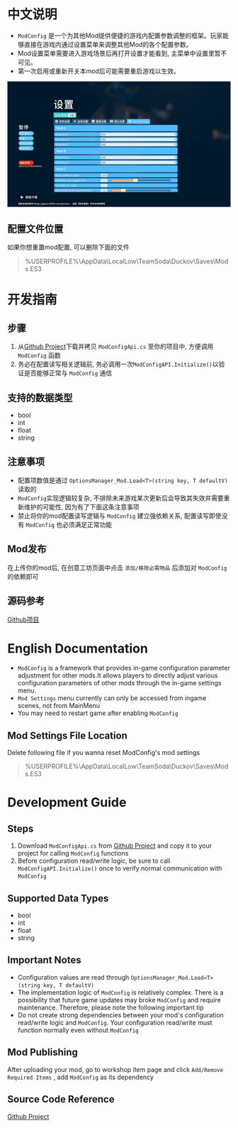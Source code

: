 # 中文说明
*  `ModConfig` 是一个为其他Mod提供便捷的游戏内配置参数调整的框架。玩家能够直接在游戏内通过设置菜单来调整其他Mod的各个配置参数。  
* Mod设置菜单需要进入游戏场景后再打开设置才能看到, 主菜单中设置里暂不可见。  
* 第一次启用或重新开关本mod后可能需要重启游戏以生效。

![ScreenShot](./20251020163234_1.jpg)

## 配置文件位置
如果你想重置mod配置, 可以删除下面的文件
> %USERPROFILE%\AppData\LocalLow\TeamSoda\Duckov\Saves\Mods.ES3

# 开发指南

## 步骤
1. 从[Github Project](https://github.com/FrozenFish259/duckov_mod_config)下载并拷贝 `ModConfigApi.cs` 至你的项目中, 方便调用 `ModConfig` 函数
2. 务必在配置读写相关逻辑前, 务必调用一次`ModConfigAPI.Initialize()`以验证是否能够正常与 `ModConfig` 通信

## 支持的数据类型
* bool
* int
* float
* string

## 注意事项
* 配置项数值是通过 `OptionsManager_Mod.Load<T>(string key, T defaultV)` 读取的
* `ModConfig`实现逻辑较复杂, 不排除未来游戏某次更新后会导致其失效并需要重新维护的可能性, 因为有了下面这条注意事项
* 禁止将你的mod配置读写逻辑与 `ModConfig` 建立强依赖关系, 配置读写即使没有 `ModConfig` 也必须满足正常功能

## Mod发布
在上传你的mod后, 在创意工坊页面中点击 `添加/移除必需物品` 后添加对 `ModConfig` 的依赖即可

## 源码参考
[Github项目](https://github.com/FrozenFish259/duckov_mod_config)  


# English Documentation

* `ModConfig` is a framework that provides in-game configuration parameter adjustment for other mods.It allows players to directly adjust various configuration parameters of other mods through the in-game settings menu.  
* `Mod Settings` menu currently can only be accessed from ingame scenes, not from MainMenu  
* You may need to restart game after enabling `ModConfig`

## Mod Settings File Location
Delete following file if you wanna reset ModConfig's mod settings
> %USERPROFILE%\AppData\LocalLow\TeamSoda\Duckov\Saves\Mods.ES3

# Development Guide

## Steps
1. Download `ModConfigApi.cs` from [Github Project](https://github.com/FrozenFish259/duckov_mod_config) and copy it to your project for calling `ModConfig` functions
2. Before configuration read/write logic, be sure to call `ModConfigAPI.Initialize()` once to verify normal communication with `ModConfig`

## Supported Data Types
* bool
* int
* float
* string

## Important Notes
* Configuration values are read through `OptionsManager_Mod.Load<T>(string key, T defaultV)`
* The implementation logic of `ModConfig` is relatively complex. There is a possibility that future game updates may broke `ModConfig` and require maintenance. Therefore, please note the following important tip
* Do not create strong dependencies between your mod's configuration read/write logic and `ModConfig`. Your configuration read/write must function normally even without `ModConfig`

## Mod Publishing
After uploading your mod, go to workshop item page and click `Add/Remove Required Items` , add `ModConfig` as its dependency

## Source Code Reference
[Github Project](https://github.com/FrozenFish259/duckov_mod_config)